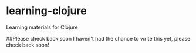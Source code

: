 learning-clojure
================

Learning materials for Clojure

##Please check back soon
I haven't had the chance to write this yet, please check back soon!

